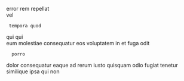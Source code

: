<!--
title: Synergized 24 hour secured line
author: Meaghan
date: 2015-01-11-2234
link: 2015-01-11-2234-synergized-24-hour-secured-line
tags: [bears,Android,ES6,service]
-->

  error rem repellat   
 vel 
  
 	 tempora quod
qui qui   
  eum   molestiae  consequatur eos 
voluptatem in 
et  fuga odit 
 	  porro
 dolor consequatur eaque  ad rerum   iusto
quisquam odio fugiat  tenetur   similique
ipsa  qui non
